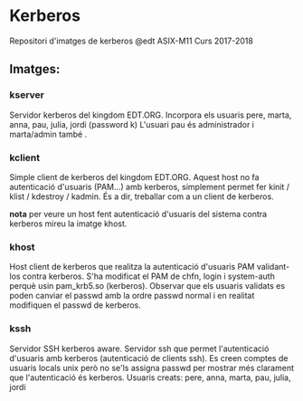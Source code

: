 # Kerberos

Repositori d'imatges de kerberos
@edt ASIX-M11 Curs 2017-2018

## Imatges:

### kserver

Servidor kerberos del kingdom EDT.ORG.
Incorpora els usuaris pere, marta, anna, pau, julia, jordi (password k<nom>)
L'usuari pau és administrador i marta/admin també .

### kclient

Simple client de kerberos del kingdom EDT.ORG.
Aquest host no fa autenticació d'usuaris (PAM...) amb kerberos, simplement permet
fer kinit / klist / kdestroy / kadmin.
És a dir, treballar com a un client de kerberos.

**nota** per veure un host fent autenticació d'usuaris del sistema contra kerberos
mireu la imatge khost.


### khost

Host client de kerberos que realitza la autenticació d'usuaris PAM validant-los
contra kerberos. S'ha modificat el PAM de chfn, login i system-auth perquè usin
pam_krb5.so (kerberos).
Observar que els usuaris validats es poden canviar el passwd amb la ordre passwd
normal i en realitat modifiquen el passwd de kerberos.


### kssh

Servidor SSH kerberos aware.
Servidor ssh que permet l'autenticació d'usuaris amb kerberos (autenticació de clients ssh). 
Es creen comptes de usuaris locals unix però no se'ls assigna passwd per mostrar més clarament
que l'autenticació és kerberos.
Usuaris creats: pere, anna, marta, pau, julia, jordi

